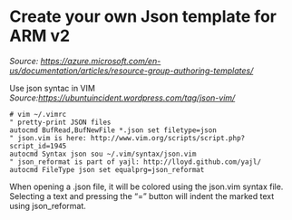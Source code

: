 

# Create your own Json template for ARM v2
*Source: https://azure.microsoft.com/en-us/documentation/articles/resource-group-authoring-templates/*

Use json syntac in VIM
*Source:https://ubuntuincident.wordpress.com/tag/json-vim/*
```vim
# vim ~/.vimrc
" pretty-print JSON files
autocmd BufRead,BufNewFile *.json set filetype=json
" json.vim is here: http://www.vim.org/scripts/script.php?script_id=1945
autocmd Syntax json sou ~/.vim/syntax/json.vim
" json_reformat is part of yajl: http://lloyd.github.com/yajl/
autocmd FileType json set equalprg=json_reformat
```
When opening a .json file, it will be colored using the json.vim syntax file. Selecting a text and pressing the “=” button will indent the marked text using json_reformat.

